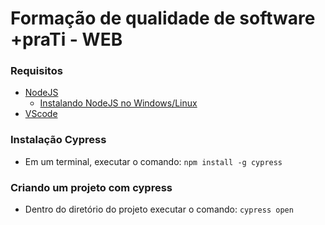 # Formação de qualidade de software +praTi - WEB

### Requisitos
- [NodeJS](https://nodejs.org/pt-br/)
  - [Instalando NodeJS no Windows/Linux](https://www.alura.com.br/artigos/instalando-nodejs-no-windows-e-linux?gclid=Cj0KCQjw5uWGBhCTARIsAL70sLKOCygiFcScGvlCOr1iErHYcsmndWFHqOWlFoOsGfzqT45gXYRlxxwaAnk0EALw_wcB)
- [VScode](https://code.visualstudio.com/)

### Instalação Cypress
- Em um terminal, executar o comando: `npm install -g cypress`

### Criando um projeto com cypress
- Dentro do diretório do projeto executar o comando: `cypress open`